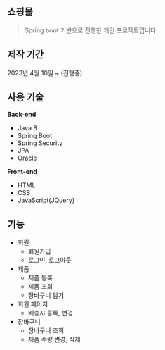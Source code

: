 ## 쇼핑몰
> Spring boot 기반으로 진행한 개인 프로젝트입니다.

## 제작 기간
2023년 4월 10일 ~ (진행중)

## 사용 기술
__Back-end__
* Java 8
* Spring Boot
* Spring Security
* JPA
* Oracle


__Front-end__
* HTML
* CSS
* JavaScript(JQuery)

## 기능
* 회원
  * 회원가입
  * 로그인, 로그아웃
* 제품
  * 제품 등록
  * 제품 조회
  * 장바구니 담기
* 회원 페이지
  * 배송지 등록, 변경
* 장바구니
  * 장바구니 조회
  * 제품 수량 변경, 삭제
